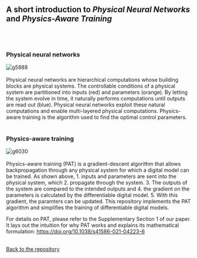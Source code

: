 ## A short introduction to *Physical Neural Networks* and *Physics-Aware Training*
<br/><br/>
### Physical neural networks
![g5888](https://user-images.githubusercontent.com/35846424/116467819-1ba26b80-a83e-11eb-8042-20d746c4f1b2.png)
<br/><br/>
Physical neural networks are hierarchical computations whose building blocks are physical systems. The controllable conditions of a physical system are partitioned into inputs (red) and parameters (orange). By letting the system evolve in time, it naturally performs computations until outputs are read out (blue). Physical neural networks exploit these natural computations and enable multi-layered physical computations. Physics-aware training is the algorithm used to find the optimal control parameters.
<br/><br/>

### Physics-aware training
![g6030](https://user-images.githubusercontent.com/35846424/116467836-2230e300-a83e-11eb-8f97-ce6c9003b89e.png)
<br/><br/>
Physics-aware training (PAT) is a gradient-descent algorithm that allows backpropagation through any physical system for which a digital model can be trained. As shown above, 1. inputs and parameters are sent into the physical system, which 2. propagate through the system. 3. The outputs of the system are compared to the intended outputs and 4. the gradient on the parameters is calculated by the differentiable digital model. 5. With this gradient, the paramters can be updated. This repository implements the PAT algorithm and simplifies the training of differentiable digital models.

For details on PAT, please refer to the Supplementary Section 1 of our paper. It lays out the intuition for why PAT works and explains its mathematical formulation: https://doi.org/10.1038/s41586-021-04223-6
<br/><br/>

[Back to the repository](https://github.com/mcmahon-lab/Physics-Aware-Training)

